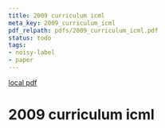 ```yaml
---
title: 2009 curriculum icml
meta_key: 2009_curriculum_icml
pdf_relpath: pdfs/2009_curriculum_icml.pdf
status: todo
tags:
- noisy-label
- paper
---
```


[local pdf](../../../pdfs/2009_curriculum_icml.pdf)

# 2009 curriculum icml
